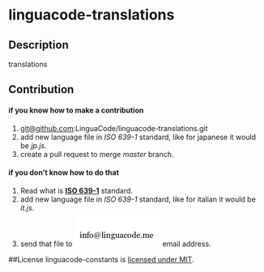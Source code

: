 # linguacode-translations

## Description
translations

## Contribution
#### if you know how to make a contribution
1. git@github.com:LinguaCode/linguacode-translations.git
2. add new language file in *ISO 639-1* standard, like for japanese it would be *jp.js*.
3. create a pull request to merge *master* branch.

#### if you don't know how to do that
1. Read what is [**ISO 639-1**](https://en.wikipedia.org/wiki/List_of_ISO_639-1_codes) standard.
2. add new language file in *ISO 639-1* standard, like for italian it would be *it.js*.
3. send that file to ![email address](./email.png) email address.


##License
linguacode-constants is [licensed under MIT](https://github.com/linguacode/linguacode-constants/blob/master/LICENSE).
